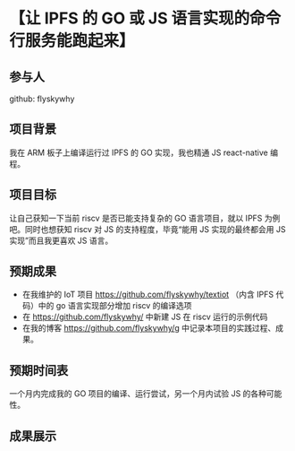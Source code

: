 # 【让 IPFS 的 GO 或 JS 语言实现的命令行服务能跑起来】

## 参与人

github: flyskywhy

## 项目背景

我在 ARM 板子上编译运行过 IPFS 的 GO 实现，我也精通 JS react-native 编程。

## 项目目标

让自己获知一下当前 riscv 是否已能支持复杂的 GO 语言项目，就以 IPFS 为例吧。同时也想获知 riscv 对 JS 的支持程度，毕竟“能用 JS 实现的最终都会用 JS 实现”而且我更喜欢 JS 语言。

## 预期成果

* 在我维护的 IoT 项目 https://github.com/flyskywhy/textiot （内含 IPFS 代码）中的 go 语言实现部分增加 riscv 的编译选项
* 在 https://github.com/flyskywhy/ 中新建 JS 在 riscv 运行的示例代码
* 在我的博客 https://github.com/flyskywhy/g 中记录本项目的实践过程、成果。

## 预期时间表

一个月内完成我的 GO 项目的编译、运行尝试，另一个月内试验 JS 的各种可能性。

## 成果展示
